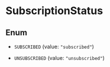 

# SubscriptionStatus

## Enum


* `SUBSCRIBED` (value: `"subscribed"`)

* `UNSUBSCRIBED` (value: `"unsubscribed"`)



